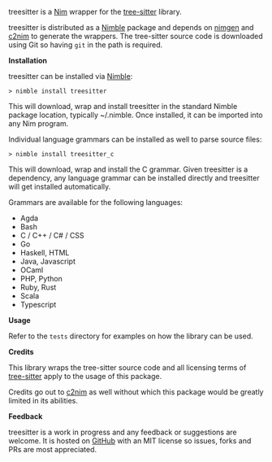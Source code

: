 treesitter is a [Nim](https://nim-lang.org/) wrapper for the [tree-sitter](https://github.com/tree-sitter/tree-sitter) library.

treesitter is distributed as a [Nimble](https://github.com/nim-lang/nimble) package and depends on [nimgen](https://github.com/genotrance/nimgen) and [c2nim](https://github.com/nim-lang/c2nim/) to generate the wrappers. The tree-sitter source code is downloaded using Git so having ```git``` in the path is required.

__Installation__

treesitter can be installed via [Nimble](https://github.com/nim-lang/nimble):

```
> nimble install treesitter
```

This will download, wrap and install treesitter in the standard Nimble package location, typically ~/.nimble. Once installed, it can be imported into any Nim program.

Individual language grammars can be installed as well to parse source files:

```
> nimble install treesitter_c
```

This will download, wrap and install the C grammar. Given treesitter is a dependency, any language grammar can be installed directly and treesitter will get installed automatically.

Grammars are available for the following languages:
- Agda
- Bash
- C / C++ / C# / CSS
- Go
- Haskell, HTML
- Java, Javascript
- OCaml
- PHP, Python
- Ruby, Rust
- Scala
- Typescript

__Usage__

Refer to the ```tests``` directory for examples on how the library can be used.

__Credits__

This library wraps the tree-sitter source code and all licensing terms of [tree-sitter](https://github.com/tree-sitter/tree-sitter/blob/master/LICENSE) apply to the usage of this package.

Credits go out to [c2nim](https://github.com/nim-lang/c2nim/) as well without which this package would be greatly limited in its abilities.

__Feedback__

treesitter is a work in progress and any feedback or suggestions are welcome. It is hosted on [GitHub](https://github.com/genotrance/nimtreesitter) with an MIT license so issues, forks and PRs are most appreciated.
